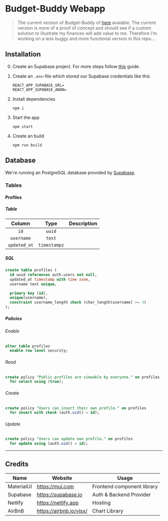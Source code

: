 # Budget-Buddy Webapp

> The current version of Budget-Buddy of [here](https://budget-buddy.de) avaiable.
> The current version is more of a proof of concept and should see if a custom solution to illustrate my finances will add value to me.
> Therefore I'm working on a less buggy and more functional version in this repo...

## Installation

0. Create an Supabase project. For more steps follow [this](https://supabase.com/docs/guides/examples) guide.

1. Create an `.env`-file which stored our Supabase credentials like this
   ```
   REACT_APP_SUPABASE_URL=
   REACT_APP_SUPABASE_ANON=
   ```
2. Install dependencies

   ```shell
   npm i
   ```

3. Start the app

   ```shell
   npm start
   ```

4. Create an build

   ```shell
   npm run build
   ```

## Database

We're running an PostgreSQL database provided by [Supabase](https://supabase.io).

### Tables

#### Profiles

##### Table

|    Column    |     Type     | Description |
| :----------: | :----------: | ----------- |
|     `id`     |    `uuid`    |             |
|  `username`  |    `text`    |             |
| `updated_at` | `timestampz` |             |

##### SQL

```sql
create table profiles (
  id uuid references auth.users not null,
  updated_at timestamp with time zone,
  username text unique,

  primary key (id),
  unique(username),
  constraint username_length check (char_length(username) >= 3)
);
```

##### Policies

###### Enable

```sql
alter table profiles
  enable row level security;
```

###### Read

```sql
create policy "Public profiles are viewable by everyone." on profiles
  for select using (true);
```

###### Create

```sql
create policy "Users can insert their own profile." on profiles
  for insert with check (auth.uid() = id);
```

###### Update

```sql
create policy "Users can update own profile." on profiles
  for update using (auth.uid() = id);
```

---

## Credits

| Name       | Website                 | Usage                      |
| ---------- | ----------------------- | -------------------------- |
| MaterialUI | https://mui.com         | Frontend component library |
| Supabase   | https://supabase.io     | Auth & Backend Provider    |
| Netlify    | https://netlify.app     | Hosting                    |
| AirBnB     | https://airbnb.io/visx/ | Chart Library              |
